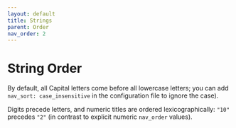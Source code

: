 ```yaml
---
layout: default
title: Strings
parent: Order
nav_order: 2
---
```


# String Order

By default, all Capital letters come before all lowercase letters; you can add `nav_sort: case_insensitive` in the configuration file to ignore the case).

Digits precede letters, and numeric titles are ordered lexicographically: `"10"` precedes `"2"` (in contrast to explicit numeric `nav_order` values).

